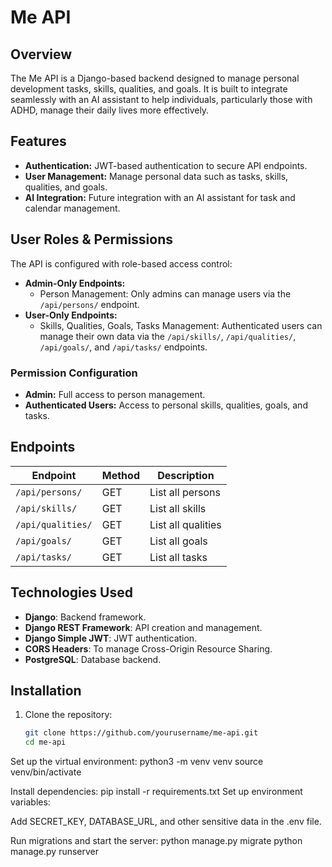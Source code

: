# Me API

## Overview
The Me API is a Django-based backend designed to manage personal development tasks, skills, qualities, and goals. It is built to integrate seamlessly with an AI assistant to help individuals, particularly those with ADHD, manage their daily lives more effectively.

## Features
- **Authentication:** JWT-based authentication to secure API endpoints.
- **User Management:** Manage personal data such as tasks, skills, qualities, and goals.
- **AI Integration:** Future integration with an AI assistant for task and calendar management.

## User Roles & Permissions
The API is configured with role-based access control:
- **Admin-Only Endpoints:**
  - Person Management: Only admins can manage users via the `/api/persons/` endpoint.
- **User-Only Endpoints:**
  - Skills, Qualities, Goals, Tasks Management: Authenticated users can manage their own data via the `/api/skills/`, `/api/qualities/`, `/api/goals/`, and `/api/tasks/` endpoints.

### Permission Configuration
- **Admin:** Full access to person management.
- **Authenticated Users:** Access to personal skills, qualities, goals, and tasks.

## Endpoints
| Endpoint           | Method | Description              |
|--------------------|--------|--------------------------|
| `/api/persons/`    | GET    | List all persons         |
| `/api/skills/`     | GET    | List all skills          |
| `/api/qualities/`  | GET    | List all qualities       |
| `/api/goals/`      | GET    | List all goals           |
| `/api/tasks/`      | GET    | List all tasks           |

## Technologies Used
- **Django**: Backend framework.
- **Django REST Framework**: API creation and management.
- **Django Simple JWT**: JWT authentication.
- **CORS Headers**: To manage Cross-Origin Resource Sharing.
- **PostgreSQL**: Database backend.

## Installation
1. Clone the repository:
   ```bash
   git clone https://github.com/yourusername/me-api.git
   cd me-api

Set up the virtual environment:
python3 -m venv venv
source venv/bin/activate


Install dependencies:
pip install -r requirements.txt
Set up environment variables:

Add SECRET_KEY, DATABASE_URL, and other sensitive data in the .env file.

Run migrations and start the server:
python manage.py migrate
python manage.py runserver

